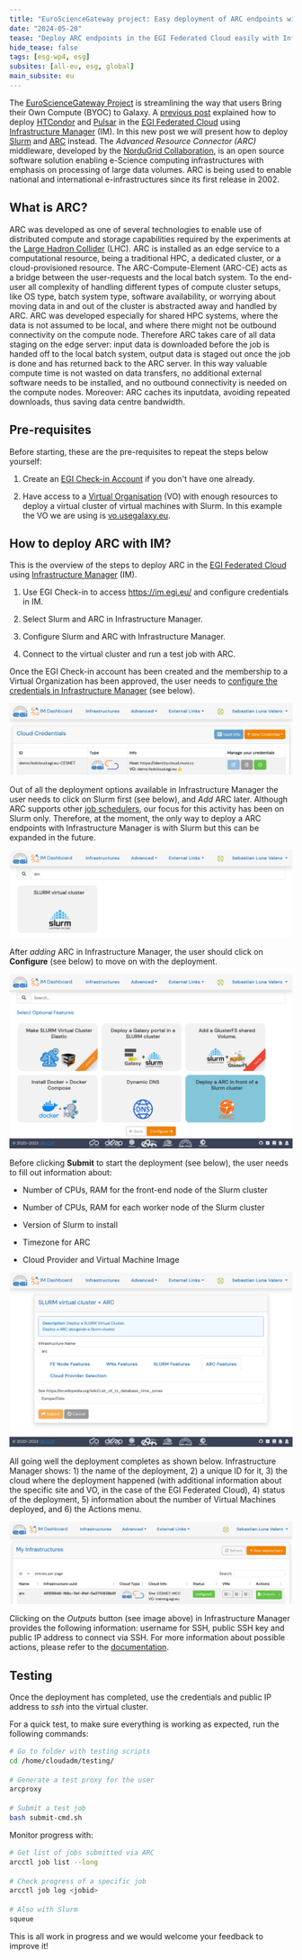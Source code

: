 ```yaml
---
title: "EuroScienceGateway project: Easy deployment of ARC endpoints with Infrastructure Manager"
date: "2024-05-20"
tease: "Deploy ARC endpoints in the EGI Federated Cloud easily with Infrastructure Manager"
hide_tease: false
tags: [esg-wp4, esg]
subsites: [all-eu, esg, global]
main_subsite: eu
---
```


The [EuroScienceGateway Project](../../projects/esg/) is streamlining the way that users Bring their Own Compute (BYOC) to Galaxy. A [previous post](../2023-10-31-esg-byoc-im/) explained how to deploy [HTCondor](https://htcondor.org/) and [Pulsar](https://pulsar.readthedocs.io/) in the [EGI Federated Cloud](https://www.egi.eu/service/cloud-compute/) using [Infrastructure Manager](https://www.egi.eu/service/infrastructure-manager/) (IM). In this new post we will present how to deploy [Slurm](https://slurm.schedmd.com/) and [ARC](https://www.nordugrid.org/arc/arc7/) instead. The *Advanced Resource Connector (ARC)* middleware, developed by the [NorduGrid Collaboration](http://www.nordugrid.org/), is an open source software solution enabling e-Science computing infrastructures with emphasis on processing of large data volumes. ARC is being used to enable national and international e-infrastructures since its first release in 2002.

## What is ARC?

ARC was developed as one of several technologies to enable use of distributed compute and storage capabilities required by the experiments at the [Large Hadron Collider](https://home.cern/science/accelerators/large-hadron-collider) (LHC). ARC is installed as an edge service to a computational resource, being a traditional HPC, a dedicated cluster, or a cloud-provisioned resource. The ARC-Compute-Element (ARC-CE) acts as a bridge between the user-requests and the local batch system. To the end-user all complexity of handling different types of compute cluster setups, like OS type, batch system type, software availability, or worrying about moving data in and out of the cluster is abstracted away and handled by ARC. ARC was developed especially for shared HPC systems, where the data is not assumed to be local, and where there might not be outbound connectivity on the compute node. Therefore ARC takes care of all data staging on the edge server: input data is downloaded before the job is handed off to the local batch system, output data is staged out once the job is done and has returned back to the ARC server. In this way valuable compute time is not wasted on data transfers, no additional external software needs to be installed, and no outbound connectivity is needed on the compute nodes. Moreover: ARC caches its inputdata, avoiding repeated downloads, thus saving data centre bandwidth.

## Pre-requisites

Before starting, these are the pre-requisites to repeat the steps below yourself:

1. Create an [EGI Check-in Account](https://docs.egi.eu/users/aai/check-in/signup/) if you don't have one already.

1. Have access to a [Virtual Organisation](https://docs.egi.eu/users/aai/check-in/joining-virtual-organisation/) (VO) with enough resources to deploy a virtual cluster of virtual machines with Slurm. In this example the VO we are using is [vo.usegalaxy.eu](https://appdb.egi.eu/store/vo/vo.usegalaxy.eu).

## How to deploy ARC with IM?

This is the overview of the steps to deploy ARC in the [EGI Federated Cloud](https://www.egi.eu/service/cloud-compute/) using [Infrastructure Manager](https://www.egi.eu/service/infrastructure-manager/) (IM).

1. Use EGI Check-in to access https://im.egi.eu/ and configure credentials in IM.

1. Select Slurm and ARC in Infrastructure Manager.

1. Configure Slurm and ARC with Infrastructure Manager.

1. Connect to the virtual cluster and run a test job with ARC.

Once the EGI Check-in account has been created and the membership to a Virtual Organization has been approved, the user needs to [configure the credentials in Infrastructure Manager](https://docs.egi.eu/users/compute/orchestration/im/dashboard/#cloud-credentials) (see below).

![Configure credentials in IM](./esg-im-arc-01-credentials-demo.png)

Out of all the deployment options available in Infrastructure Manager the user needs to click on Slurm first (see below), and *Add* ARC later. Although ARC supports other [job schedulers](https://en.wikipedia.org/wiki/Job_scheduler), our focus for this activity has been on Slurm only. Therefore, at the moment, the only way to deploy a ARC endpoints with Infrastructure Manager is with Slurm but this can be expanded in the future.

![Select Slurm in IM](./esg-im-arc-02-slurm-cropped.png)

After *adding* ARC in Infrastructure Manager, the user should click on **Configure** (see below) to move on with the deployment.

![Select ARC in IM](./esg-im-arc-03-arc.png)

Before clicking **Submit** to start the deployment (see below), the user needs to fill out information about:

* Number of CPUs, RAM for the front-end node of the Slurm cluster

* Number of CPUs, RAM for each worker node of the Slurm cluster

* Version of Slurm to install

* Timezone for ARC

* Cloud Provider and Virtual Machine Image

![Configuration of ARC and Slurm in IM](./esg-im-arc-04-config.png)

All going well the deployment completes as shown below. Infrastructure Manager shows: 1) the name of the deployment, 2) a unique ID for it, 3) the cloud where the deployment happened (with additional information about the specific site and VO, in the case of the EGI Federated Cloud), 4) status of the deployment, 5) information about the number of Virtual Machines deployed, and 6) the Actions menu.

![Deployment status in IM](esg-im-arc-05-deployment-cropped.png)

Clicking on the *Outputs* button (see image above) in Infrastructure Manager provides the following information: username for SSH, public SSH key and public IP address to connect via SSH. For more information about possible actions, please refer to the [documentation](https://docs.egi.eu/users/compute/orchestration/im/dashboard/#list-of-actions).

## Testing

Once the deployment has completed, use the credentials and public IP address to *ssh* into the virtual cluster.

For a quick test, to make sure everything is working as expected, run the following commands:

```bash
# Go to folder with testing scripts
cd /home/cloudadm/testing/

# Generate a test proxy for the user
arcproxy

# Submit a test job
bash submit-cmd.sh
```

Monitor progress with:

```bash
# Get list of jobs submitted via ARC
arcctl job list --long

# Check progress of a specific job
arcctl job log <jobid>

# Also with Slurm
squeue
```

This is all work in progress and we would welcome your feedback to improve it!
